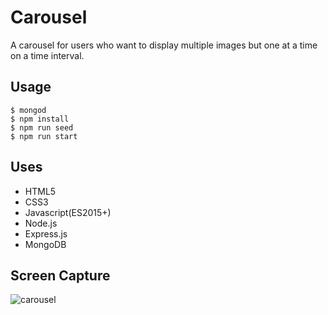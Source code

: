 # Carousel
A carousel for users who want to display multiple images but one at a time on a time interval.

## Usage
```
$ mongod
$ npm install
$ npm run seed
$ npm run start
```
## Uses
- HTML5
- CSS3
- Javascript(ES2015+)
- Node.js
- Express.js
- MongoDB

## Screen Capture
![carousel](https://user-images.githubusercontent.com/29240723/32023876-828bfae2-b98f-11e7-8d21-e152bf15afca.gif)
